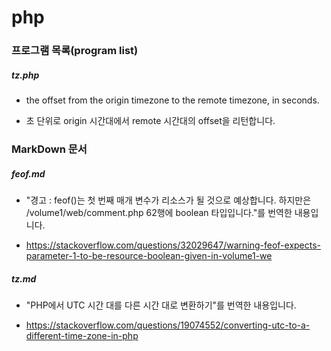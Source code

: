 # php

### 프로그램 목록(program list)

##### tz.php

* the offset from the origin timezone to the remote timezone, in seconds.

* 초 단위로 origin 시간대에서 remote 시간대의 offset을 리턴합니다.

### MarkDown 문서

##### feof.md

* "경고 : feof()는 첫 번째 매개 변수가 리소스가 될 것으로 예상합니다. 하지만은 /volume1/web/comment.php 62행에 boolean 타입입니다."를 번역한 내용입니다.

* https://stackoverflow.com/questions/32029647/warning-feof-expects-parameter-1-to-be-resource-boolean-given-in-volume1-we

##### tz.md

* "PHP에서 UTC 시간 대를 다른 시간 대로 변환하기"를 번역한 내용입니다.

* https://stackoverflow.com/questions/19074552/converting-utc-to-a-different-time-zone-in-php
